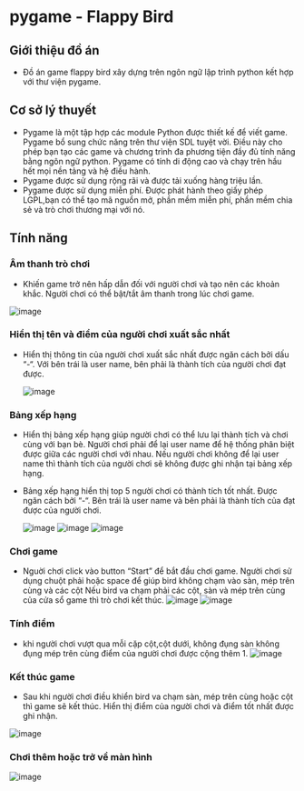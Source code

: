 # pygame - Flappy Bird
## Giới thiệu đồ án
- Đồ án game flappy bird xây dựng trên ngôn ngữ lập trình python kết hợp với thư viện pygame.
## Cơ sở lý thuyết
- Pygame là một tập hợp các module Python được thiết kế để viết game. Pygame bổ sung chức năng trên thư viện SDL tuyệt vời. Điều này cho phép bạn tạo các game và chương trình đa phương tiện đầy đủ tính năng bằng ngôn ngữ python. Pygame có tính di động cao và chạy trên hầu hết mọi nền tảng và hệ điều hành.
- Pygame được sử dụng rộng rãi và được tải xuống hàng triệu lần.
- Pygame được sử dụng miễn phí. Được phát hành theo giấy phép LGPL,bạn có thể tạo mã nguồn mở, phần mềm miễn phí, phần mềm chia sẻ và trò chơi thương mại với nó.
## Tính năng 
### Âm thanh trò chơi
- Khiến game trở nên hấp dẫn đối với người chơi và tạo nên các khoản khắc. Người chơi có thể bật/tắt âm thanh trong lúc chơi game.

![image](https://github.com/hdnguyen02/python-flappy-bird/assets/83913057/0b9b2846-788d-419f-a4e8-ce4557873269)

### Hiển thị tên và điểm của người chơi xuất sắc nhất
- Hiển thị thông tin của người chơi xuất sắc nhất được ngăn cách
bởi dấu “-“. Với bên trái là user name, bên phải là thành tích của người
chơi đạt được.

    ![image](https://github.com/hdnguyen02/python-flappy-bird/assets/83913057/dca9a9a9-2a96-48b5-8c81-cd711d40f91a)

### Bảng xếp hạng
- Hiển thị bảng xếp hạng giúp người chơi có thể lưu lại thành tích và chơi cùng với bạn bè. Người chơi phải để lại user name để hệ thống phân biệt được giữa các người chơi với nhau. Nếu người chơi không để lại user name thì thành tích của người chơi sẽ không được
ghi nhận tại bảng xếp hạng.
- Bảng xếp hạng hiển thị top 5 người chơi có thành tích tốt nhất. Được ngăn cách bởi “-“. Bên trái là user name và bên phải là thành tích của đạt được của người chơi.

  ![image](https://github.com/hdnguyen02/python-flappy-bird/assets/83913057/32fee875-6a86-43e8-8b45-07e569850291)
![image](https://github.com/hdnguyen02/python-flappy-bird/assets/83913057/f8328dbb-500f-4b34-8980-6087ecd729e0)
![image](https://github.com/hdnguyen02/python-flappy-bird/assets/83913057/058b122e-9a2c-4ab5-b796-07979c47599d)

### Chơi game
- Nguời chơi click vào button “Start” để bắt đầu chơi game. Người chơi sử dụng chuột phải hoặc space để giúp bird không chạm vào sàn, mép trên cùng và các cột Nếu bird va chạm phải các cột, sàn và mép trên cùng của cửa sổ game thì trò chơi kết thúc.
![image](https://github.com/hdnguyen02/python-flappy-bird/assets/83913057/5952ef75-b96d-4410-85fe-63c66dcfb7f9)
![image](https://github.com/hdnguyen02/python-flappy-bird/assets/83913057/2e964568-8fcc-4027-af00-a87ed8addd4b)

### Tính điểm
- khi người chơi vượt qua mỗi cặp cột,cột dưới, không đụng sàn không đụng mép trên cùng điểm của người chơi được cộng thêm 1.
![image](https://github.com/hdnguyen02/python-flappy-bird/assets/83913057/86ba236c-2447-42b6-bf9e-9624088e77a4)

### Kết thúc game
- Sau khi người chơi điều khiển bird va chạm sàn, mép trên cùng
hoặc cột thì game sẽ kết thúc. Hiển thị điểm của người chơi và điểm tốt nhất được ghi nhận.

![image](https://github.com/hdnguyen02/python-flappy-bird/assets/83913057/cacc4d14-9327-4fbe-846e-7886ab1c9f62)

### Chơi thêm hoặc trở về màn hình 
![image](https://github.com/hdnguyen02/python-flappy-bird/assets/83913057/3baaa257-60a4-4d36-be67-eb58af11a49d)






